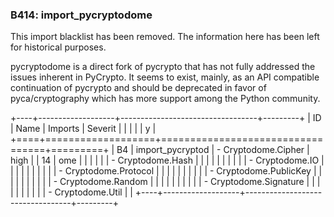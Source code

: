 ### B414: import\_pycryptodome

This import blacklist has been removed. The information here has been
left for historical purposes.

pycryptodome is a direct fork of pycrypto that has not fully addressed
the issues inherent in PyCrypto. It seems to exist, mainly, as an API
compatible continuation of pycrypto and should be deprecated in favor of
pyca/cryptography which has more support among the Python community.

+----+-------------------+----------------------------------+---------+
| ID | Name              | Imports                          | Severit |
|    |                   |                                  | y       |
+====+===================+==================================+=========+
| B4 | import\_pycryptod | -   Cryptodome.Cipher            | high    |
| 14 | ome               |                                  |         |
|    |                   | -   Cryptodome.Hash              |         |
|    |                   |                                  |         |
|    |                   | -   Cryptodome.IO                |         |
|    |                   |                                  |         |
|    |                   | -   Cryptodome.Protocol          |         |
|    |                   |                                  |         |
|    |                   | -   Cryptodome.PublicKey         |         |
|    |                   |                                  |         |
|    |                   | -   Cryptodome.Random            |         |
|    |                   |                                  |         |
|    |                   | -   Cryptodome.Signature         |         |
|    |                   |                                  |         |
|    |                   | -   Cryptodome.Util              |         |
+----+-------------------+----------------------------------+---------+
